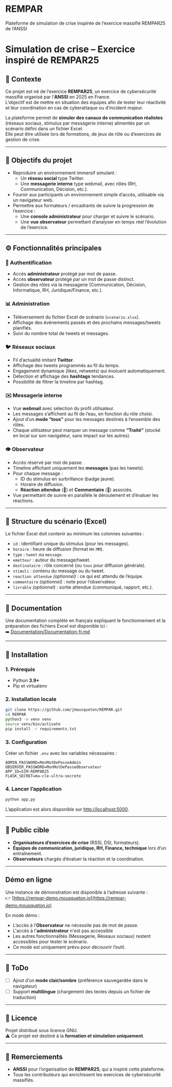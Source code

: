 # REMPAR
Plateforme de simulation de crise inspirée de l’exercice massifié REMPAR25 de l’ANSSI

# Simulation de crise – Exercice inspiré de REMPAR25

## 📌 Contexte

Ce projet est né de l’exercice **REMPAR25**, un exercice de cybersécurité massifié organisé par l’**ANSSI** en 2025 en France.  
L’objectif est de mettre en situation des équipes afin de tester leur réactivité et leur coordination en cas de cyberattaque ou d’incident majeur.  

La plateforme permet de **simuler des canaux de communication réalistes** (réseaux sociaux, stimulus par messagerie interne) alimentés par un scénario défini dans un fichier Excel.  
Elle peut être utilisée lors de formations, de jeux de rôle ou d’exercices de gestion de crise.

---

## 🎯 Objectifs du projet

- Reproduire un environnement immersif simulant :
  - Un **réseau social** type Twitter.
  - Une **messagerie interne** type webmail, avec rôles (RH, Communication, Décision, etc.).
- Fournir aux participants un environnement simple d’accès, utilisable via un navigateur web.
- Permettre aux formateurs / encadrants de suivre la progression de l’exercice :
  - Une **console administrateur** pour charger et suivre le scénario.
  - Une **vue observateur** permettant d’analyser en temps réel l’évolution de l’exercice.

---

## ⚙️ Fonctionnalités principales

### 🔑 Authentification
- Accès **administrateur** protégé par mot de passe.
- Accès **observateur** protégé par un mot de passe distinct.
- Gestion des rôles via la messagerie (Communication, Décision, Informatique, RH, Juridique/Finance, etc.).

### 📊 Administration
- Téléversement du fichier Excel de scénario (`scenario.xlsx`).
- Affichage des événements passés et des prochains messages/tweets planifiés.
- Suivi du nombre total de tweets et messages.

### 🐦 Réseaux sociaux
- Fil d’actualité imitant **Twitter**.
- Affichage des tweets programmés au fil du temps.
- Engagement dynamique (likes, retweets) qui évoluent automatiquement.
- Détection et affichage des **hashtags** tendances.
- Possibilité de filtrer la timeline par hashtag.

### ✉️ Messagerie interne
- Vue **webmail** avec sélection du profil utilisateur.
- Les messages s’affichent au fil de l’eau, en fonction du rôle choisi.
- Ajout d’un **mode “tous”** pour les messages destinés à l’ensemble des rôles.
- Chaque utilisateur peut marquer un message comme **“Traité”** (stocké en local sur son navigateur, sans impact sur les autres).

### 👁️ Observateur
- Accès réservé par mot de passe.
- Timeline affichant uniquement les **messages** (pas les tweets).
- Pour chaque message :
  - ID du stimulus en surbrillance (badge jaune).
  - Horaire de diffusion.
  - **Réaction attendue** (🔎) et **Commentaire** (📝) associés.
- Vue permettant de suivre en parallèle le déroulement et d’évaluer les réactions.

---

## 📂 Structure du scénario (Excel)

Le fichier Excel doit contenir au minimum les colonnes suivantes :

- `id` : identifiant unique du stimulus (pour les messages).
- `horaire` : heure de diffusion (format `HH:MM`).
- `type` : `tweet` ou `message`.
- `emetteur` : auteur du message/tweet.
- `destinataire` : rôle concerné (ou `tous` pour diffusion générale).
- `stimuli` : contenu du message ou du tweet.
- `reaction attendue` *(optionnel)* : ce qui est attendu de l’équipe.
- `commentaire` *(optionnel)* : note pour l’observateur.
- `livrable` *(optionnel)* : sortie attendue (communiqué, rapport, etc.).

---

## 📖 Documentation

Une documentation complète en français expliquant le fonctionnement et la préparation des fichiers Excel est disponible ici :  
➡️ [Documentation/Documentation-fr.md](Documentation/Documentation-fr.md)

---

## 🚀 Installation

### 1. Prérequis
- Python **3.9+**
- Pip et virtualenv

### 2. Installation locale
```bash
git clone https://github.com/jmousqueton/REMPAR.git
cd REMPAR
python3 -m venv venv
source venv/bin/activate
pip install -r requirements.txt
```

### 3. Configuration
Créer un fichier `.env` avec les variables nécessaires :
```env
ADMIN_PASSWORD=MonMotDePasseAdmin
OBSERVER_PASSWORD=MonMotDePasseObservateur
APP_ID=SIM-REMPAR25
FLASK_SECRET=ma-cle-ultra-secrete
```

### 4. Lancer l’application
```bash
python app.py
```

L’application est alors disponible sur [http://localhost:5000](http://localhost:5000).

---

## 👥 Public cible

- **Organisateurs d’exercices de crise** (RSSI, DSI, formateurs).
- **Équipes de communication, juridique, RH, Finance, technique** lors d’un entraînement.
- **Observateurs** chargés d’évaluer la réaction et la coordination.

---

## Démo en ligne

Une instance de démonstration est disponible à l’adresse suivante :  
👉 [https://rempar-demo.mousqueton.io](https://rempar-demo.mousqueton.io)

En mode démo :

- L’accès à l’**Observateur** ne nécessite pas de mot de passe.
- L'accès à l'**administrateur** n'est pas accessible 
- Les autres fonctionnalités (Messagerie, Réseaux sociaux) restent accessibles pour tester le scénario.
- Ce mode est uniquement prévu pour découvrir l’outil.

---

## 🚀 ToDo

- [ ] Ajout d’un **mode clair/sombre** (préférence sauvegardée dans le navigateur)
- [ ] Support **multilingue** (chargement des textes depuis un fichier de traduction)

---

## 📜 Licence

Projet distribué sous licence GNU.  
⚠️  Ce projet est destiné à la **formation et simulation uniquement**.

---

## 🙏 Remerciements

- **ANSSI** pour l’organisation de **REMPAR25**, qui a inspiré cette plateforme.  
- Tous les contributeurs qui enrichissent les exercices de cybersécurité massifiés.
